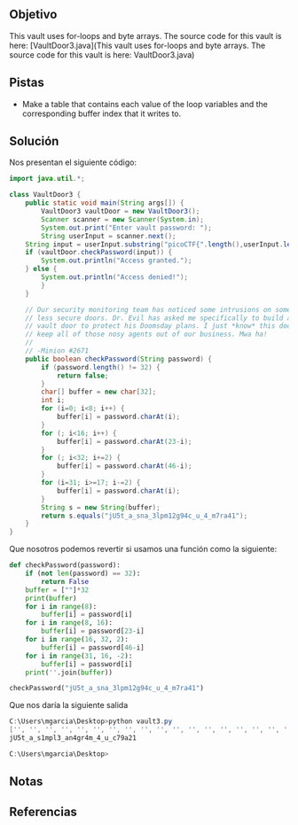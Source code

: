 ## Objetivo
This vault uses for-loops and byte arrays. The source code for this vault is here: [VaultDoor3.java](This vault uses for-loops and byte arrays. The source code for this vault is here: VaultDoor3.java)

## Pistas
- Make a table that contains each value of the loop variables and the corresponding buffer index that it writes to.

## Solución
Nos presentan el siguiente código:
```java
import java.util.*;

class VaultDoor3 {
    public static void main(String args[]) {
        VaultDoor3 vaultDoor = new VaultDoor3();
        Scanner scanner = new Scanner(System.in);
        System.out.print("Enter vault password: ");
        String userInput = scanner.next();
	String input = userInput.substring("picoCTF{".length(),userInput.length()-1);
	if (vaultDoor.checkPassword(input)) {
	    System.out.println("Access granted.");
	} else {
	    System.out.println("Access denied!");
        }
    }

    // Our security monitoring team has noticed some intrusions on some of the
    // less secure doors. Dr. Evil has asked me specifically to build a stronger
    // vault door to protect his Doomsday plans. I just *know* this door will
    // keep all of those nosy agents out of our business. Mwa ha!
    //
    // -Minion #2671
    public boolean checkPassword(String password) {
        if (password.length() != 32) {
            return false;
        }
        char[] buffer = new char[32];
        int i;
        for (i=0; i<8; i++) {
            buffer[i] = password.charAt(i);
        }
        for (; i<16; i++) {
            buffer[i] = password.charAt(23-i);
        }
        for (; i<32; i+=2) {
            buffer[i] = password.charAt(46-i);
        }
        for (i=31; i>=17; i-=2) {
            buffer[i] = password.charAt(i);
        }
        String s = new String(buffer);
        return s.equals("jU5t_a_sna_3lpm12g94c_u_4_m7ra41");
    }
}
```

Que nosotros podemos revertir si usamos una función como la siguiente:

```python
def checkPassword(password):
    if (not len(password) == 32):
        return False
    buffer = [""]*32
    print(buffer)
    for i in range(8):
        buffer[i] = password[i]
    for i in range(8, 16):
        buffer[i] = password[23-i]
    for i in range(16, 32, 2):
        buffer[i] = password[46-i]
    for i in range(31, 16, -2):
        buffer[i] = password[i] 
    print(''.join(buffer))

checkPassword("jU5t_a_sna_3lpm12g94c_u_4_m7ra41")

```

Que nos daría la siguiente salida
```powershell
C:\Users\mgarcia\Desktop>python vault3.py
['', '', '', '', '', '', '', '', '', '', '', '', '', '', '', '', '', '', '', '', '', '', '', '', '', '', '', '', '', '', '', '']
jU5t_a_s1mpl3_an4gr4m_4_u_c79a21

C:\Users\mgarcia\Desktop>
```

## Notas

## Referencias

